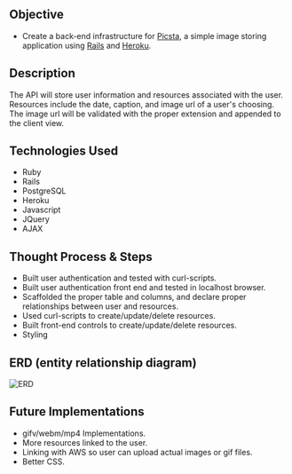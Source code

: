 ## Objective
* Create a back-end infrastructure for [Picsta](https://github.com/peterchang2/picsta-full-stack-front-end-client), a simple image storing application using [Rails](https://github.com/peterchang2/picsta-full-stack-back-end-api) and [Heroku](https://picstafame.herokuapp.com/images).

## Description
The API will store user information and resources associated with the user. Resources include the date, caption, and image url of a user's choosing. The image url will be validated with the proper extension and appended to the client view.

## Technologies Used
* Ruby
* Rails
* PostgreSQL
* Heroku
* Javascript
* JQuery
* AJAX

## Thought Process & Steps
* Built user authentication and tested with curl-scripts.
* Built user authentication front end and tested in localhost browser.
* Scaffolded the proper table and columns, and declare proper relationships between user and resources.
* Used curl-scripts to create/update/delete resources.
* Built front-end controls to create/update/delete resources.
* Styling

## ERD (entity relationship diagram)
![ERD](https://i.imgur.com/maFeqZF.jpg?2)

## Future Implementations
* gifv/webm/mp4 Implementations.
* More resources linked to the user.
* Linking with AWS so user can upload actual images or gif files.
* Better CSS.
